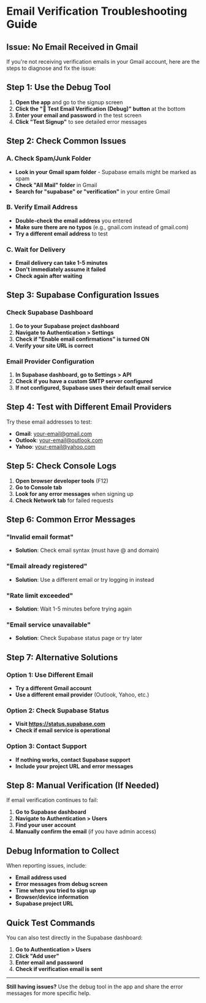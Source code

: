 # Email Verification Troubleshooting Guide

## Issue: No Email Received in Gmail

If you're not receiving verification emails in your Gmail account, here are the steps to diagnose and fix the issue:

## Step 1: Use the Debug Tool

1. **Open the app** and go to the signup screen
2. **Click the "🔧 Test Email Verification (Debug)" button** at the bottom
3. **Enter your email and password** in the test screen
4. **Click "Test Signup"** to see detailed error messages

## Step 2: Check Common Issues

### A. Check Spam/Junk Folder
- **Look in your Gmail spam folder** - Supabase emails might be marked as spam
- **Check "All Mail" folder** in Gmail
- **Search for "supabase" or "verification"** in your entire Gmail

### B. Verify Email Address
- **Double-check the email address** you entered
- **Make sure there are no typos** (e.g., gnail.com instead of gmail.com)
- **Try a different email address** to test

### C. Wait for Delivery
- **Email delivery can take 1-5 minutes**
- **Don't immediately assume it failed**
- **Check again after waiting**

## Step 3: Supabase Configuration Issues

### Check Supabase Dashboard
1. **Go to your Supabase project dashboard**
2. **Navigate to Authentication > Settings**
3. **Check if "Enable email confirmations" is turned ON**
4. **Verify your site URL is correct**

### Email Provider Configuration
1. **In Supabase dashboard, go to Settings > API**
2. **Check if you have a custom SMTP server configured**
3. **If not configured, Supabase uses their default email service**

## Step 4: Test with Different Email Providers

Try these email addresses to test:
- **Gmail**: your-email@gmail.com
- **Outlook**: your-email@outlook.com
- **Yahoo**: your-email@yahoo.com

## Step 5: Check Console Logs

1. **Open browser developer tools** (F12)
2. **Go to Console tab**
3. **Look for any error messages** when signing up
4. **Check Network tab** for failed requests

## Step 6: Common Error Messages

### "Invalid email format"
- **Solution**: Check email syntax (must have @ and domain)

### "Email already registered"
- **Solution**: Use a different email or try logging in instead

### "Rate limit exceeded"
- **Solution**: Wait 1-5 minutes before trying again

### "Email service unavailable"
- **Solution**: Check Supabase status page or try later

## Step 7: Alternative Solutions

### Option 1: Use Different Email
- **Try a different Gmail account**
- **Use a different email provider** (Outlook, Yahoo, etc.)

### Option 2: Check Supabase Status
- **Visit https://status.supabase.com**
- **Check if email service is operational**

### Option 3: Contact Support
- **If nothing works, contact Supabase support**
- **Include your project URL and error messages**

## Step 8: Manual Verification (If Needed)

If email verification continues to fail:

1. **Go to Supabase dashboard**
2. **Navigate to Authentication > Users**
3. **Find your user account**
4. **Manually confirm the email** (if you have admin access)

## Debug Information to Collect

When reporting issues, include:
- **Email address used**
- **Error messages from debug screen**
- **Time when you tried to sign up**
- **Browser/device information**
- **Supabase project URL**

## Quick Test Commands

You can also test directly in the Supabase dashboard:

1. **Go to Authentication > Users**
2. **Click "Add user"**
3. **Enter email and password**
4. **Check if verification email is sent**

---

**Still having issues?** Use the debug tool in the app and share the error messages for more specific help. 